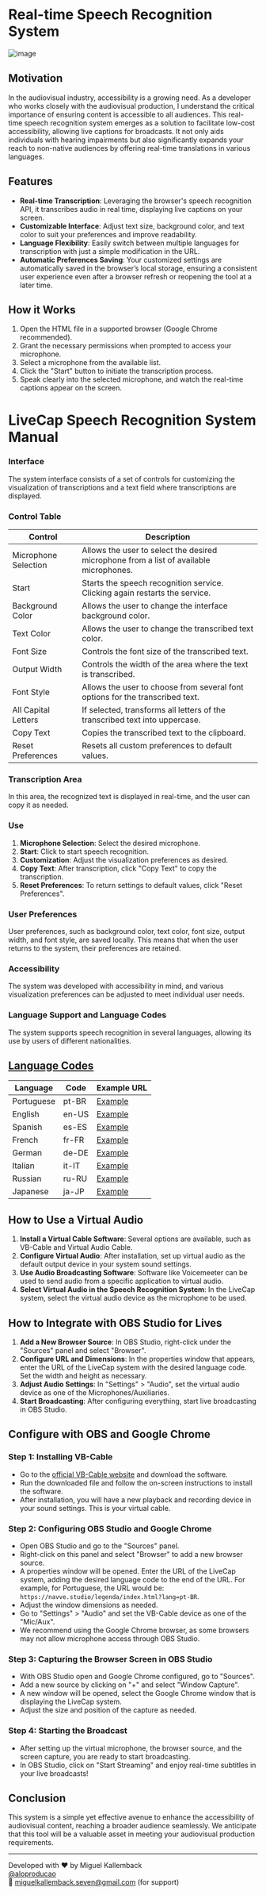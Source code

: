 # Real-time Speech Recognition System
![image](https://github.com/aloproducao/Live-captions-for-broadcast/assets/43450424/04b199d6-8a51-4656-ae53-54b159fcc9c6)

## Motivation

In the audiovisual industry, accessibility is a growing need. As a developer who works closely with the audiovisual production, I understand the critical importance of ensuring content is accessible to all audiences. This real-time speech recognition system emerges as a solution to facilitate low-cost accessibility, allowing live captions for broadcasts. It not only aids individuals with hearing impairments but also significantly expands your reach to non-native audiences by offering real-time translations in various languages.

## Features

- **Real-time Transcription**: Leveraging the browser's speech recognition API, it transcribes audio in real time, displaying live captions on your screen.
- **Customizable Interface**: Adjust text size, background color, and text color to suit your preferences and improve readability.
- **Language Flexibility**: Easily switch between multiple languages for transcription with just a simple modification in the URL.
- **Automatic Preferences Saving**: Your customized settings are automatically saved in the browser’s local storage, ensuring a consistent user experience even after a browser refresh or reopening the tool at a later time.

## How it Works

1. Open the HTML file in a supported browser (Google Chrome recommended).
2. Grant the necessary permissions when prompted to access your microphone.
3. Select a microphone from the available list.
4. Click the "Start" button to initiate the transcription process.
5. Speak clearly into the selected microphone, and watch the real-time captions appear on the screen.

# LiveCap Speech Recognition System Manual

### Interface
The system interface consists of a set of controls for customizing the visualization of transcriptions and a text field where transcriptions are displayed.

### Control Table
| Control                 | Description                                                                                                |
|-------------------------|------------------------------------------------------------------------------------------------------------|
| Microphone Selection    | Allows the user to select the desired microphone from a list of available microphones.                     |
| Start                   | Starts the speech recognition service. Clicking again restarts the service.                               |
| Background Color        | Allows the user to change the interface background color.                                                  |
| Text Color              | Allows the user to change the transcribed text color.                                                     |
| Font Size               | Controls the font size of the transcribed text.                                                           |
| Output Width            | Controls the width of the area where the text is transcribed.                                             |
| Font Style              | Allows the user to choose from several font options for the transcribed text.                             |
| All Capital Letters     | If selected, transforms all letters of the transcribed text into uppercase.                               |
| Copy Text               | Copies the transcribed text to the clipboard.                                                            |
| Reset Preferences       | Resets all custom preferences to default values.                                                         |

### Transcription Area
In this area, the recognized text is displayed in real-time, and the user can copy it as needed.

### Use
1. **Microphone Selection**: Select the desired microphone.
2. **Start**: Click to start speech recognition.
3. **Customization**: Adjust the visualization preferences as desired.
4. **Copy Text**: After transcription, click "Copy Text" to copy the transcription.
5. **Reset Preferences**: To return settings to default values, click "Reset Preferences".

### User Preferences
User preferences, such as background color, text color, font size, output width, and font style, are saved locally. This means that when the user returns to the system, their preferences are retained.

### Accessibility
The system was developed with accessibility in mind, and various visualization preferences can be adjusted to meet individual user needs.

### Language Support and Language Codes
The system supports speech recognition in several languages, allowing its use by users of different nationalities.

## [Language Codes](https://navve.studio/legenda/index.html)
| Language  | Code | Example URL                                          |
|-----------|------|------------------------------------------------------|
| Portuguese| pt-BR| [Example](https://navve.studio/legenda/index.html?lang=pt-BR)|
| English   | en-US| [Example](https://navve.studio/legenda/index.html?lang=en-US)|
| Spanish   | es-ES| [Example](https://navve.studio/legenda/index.html?lang=es-ES)|
| French    | fr-FR| [Example](https://navve.studio/legenda/index.html?lang=fr-FR)|
| German    | de-DE| [Example](https://navve.studio/legenda/index.html?lang=de-DE)|
| Italian   | it-IT| [Example](https://navve.studio/legenda/index.html?lang=it-IT)|
| Russian   | ru-RU| [Example](https://navve.studio/legenda/index.html?lang=ru-RU)|
| Japanese  | ja-JP| [Example](https://navve.studio/legenda/index.html?lang=ja-JP)|

## How to Use a Virtual Audio
1. **Install a Virtual Cable Software**: Several options are available, such as VB-Cable and Virtual Audio Cable.
2. **Configure Virtual Audio**: After installation, set up virtual audio as the default output device in your system sound settings.
3. **Use Audio Broadcasting Software**: Software like Voicemeeter can be used to send audio from a specific application to virtual audio.
4. **Select Virtual Audio in the Speech Recognition System**: In the LiveCap system, select the virtual audio device as the microphone to be used.

## How to Integrate with OBS Studio for Lives
1. **Add a New Browser Source**: In OBS Studio, right-click under the "Sources" panel and select "Browser".
2. **Configure URL and Dimensions**: In the properties window that appears, enter the URL of the LiveCap system with the desired language code. Set the width and height as necessary.
3. **Adjust Audio Settings**: In "Settings" > "Audio", set the virtual audio device as one of the Microphones/Auxiliaries.
4. **Start Broadcasting**: After configuring everything, start live broadcasting in OBS Studio.

## Configure with OBS and Google Chrome

### Step 1: Installing VB-Cable
- Go to the [official VB-Cable website](https://vb-audio.com/Cable/) and download the software.
- Run the downloaded file and follow the on-screen instructions to install the software.
- After installation, you will have a new playback and recording device in your sound settings. This is your virtual cable.

### Step 2: Configuring OBS Studio and Google Chrome
- Open OBS Studio and go to the "Sources" panel.
- Right-click on this panel and select "Browser" to add a new browser source.
- A properties window will be opened. Enter the URL of the LiveCap system, adding the desired language code to the end of the URL. For example, for Portuguese, the URL would be: `https://navve.studio/legenda/index.html?lang=pt-BR`.
- Adjust the window dimensions as needed.
- Go to "Settings" > "Audio" and set the VB-Cable device as one of the "Mic/Aux".
- We recommend using the Google Chrome browser, as some browsers may not allow microphone access through OBS Studio.

### Step 3: Capturing the Browser Screen in OBS Studio
- With OBS Studio open and Google Chrome configured, go to "Sources".
- Add a new source by clicking on "+" and select "Window Capture".
- A new window will be opened, select the Google Chrome window that is displaying the LiveCap system.
- Adjust the size and position of the capture as needed.

### Step 4: Starting the Broadcast
- After setting up the virtual microphone, the browser source, and the screen capture, you are ready to start broadcasting.
- In OBS Studio, click on "Start Streaming" and enjoy real-time subtitles in your live broadcasts!
## Conclusion

This system is a simple yet effective avenue to enhance the accessibility of audiovisual content, reaching a broader audience seamlessly. We anticipate that this tool will be a valuable asset in meeting your audiovisual production requirements.

---

Developed with ❤️ by Miguel Kallemback  
[@aloproducao](https://github.com/aloproducao)  
📧 miguelkallemback.seven@gmail.com (for support)
